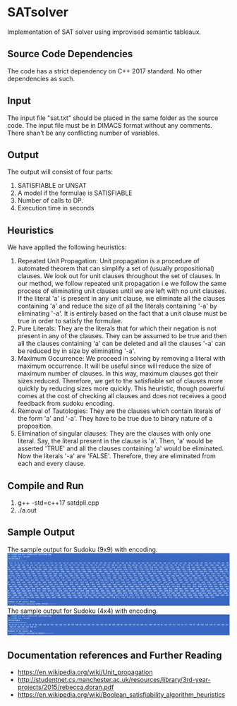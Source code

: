 # SATsolver
Implementation of SAT solver using improvised semantic tableaux.

Source Code Dependencies
------------------------
The code has a strict dependency on C++ 2017 standard. No other dependencies as such.

Input
------
The input file "sat.txt" should be placed in the same folder as the source code. The input file must be in DIMACS format without any comments. There shan't be any conflicting number of variables.

Output
-------
The output will consist of four parts:
1. SATISFIABLE or UNSAT
2. A model if the formulae is SATISFIABLE
3. Number of calls to DP.
4. Execution time in seconds

Heuristics
-------
We have applied the following heuristics:
1. Repeated Unit Propagation: Unit propagation is a procedure of automated theorem that can simplify a set of (usually propositional) clauses. We look out for unit clauses throughout the set of clauses. In our method, we follow repeated unit propagation i.e we follow the same process of eliminating unit clauses until we are left with no unit clauses. If the literal 'a' is present in any unit clause, we eliminate all the clauses containing 'a' and reduce the size of all the literals containing '-a' by eliminating '-a'. It is entirely based on the fact that a unit clause must be true in order to satisfy the formulae.
2. Pure Literals: They are the literals that for which their negation is not present in any of the clauses. They can be assumed to be true and then all the clauses containing 'a' can be deleted and all the clauses '-a' can be reduced by in size by eliminating '-a'.
3. Maximum Occurrence: We proceed in solving by removing a literal with maximum occurrence. It will be useful since will reduce the size of maximum number of clauses. In this way, maximum clauses got their sizes reduced. Therefore, we get to the satisfiable set of clauses more quickly by reducing sizes more quickly. This heuristic, though powerful comes at the cost of checking all clauses and does not receives a good feedback from sudoku encoding.
4. Removal of Tautologies: They are the clauses which contain literals of the form 'a' and '-a'. They have to be true due to binary nature of a proposition.
5. Elimination of singular clauses: They are the clauses with only one literal. Say, the literal present in the clause is 'a'. Then, 'a' would be asserted 'TRUE' and all the clauses containing 'a' would be eliminated. Now the literals '-a' are 'FALSE'. Therefore, they are eliminated from each and every clause.



Compile and Run
---------------

1. g++ -std=c++17 satdpll.cpp
2. ./a.out

Sample Output
---------------------
The sample output for Sudoku (9x9) with encoding.
![Alt text](img1.png?raw=true "Output for 9x9 sudoku encoding")
The sample output for Sudoku (4x4) with encoding.
![Alt text](img2.png?raw=true "Output for 4x4 sudoku encoding")

Documentation references and Further Reading
------------------------
- https://en.wikipedia.org/wiki/Unit_propagation
- http://studentnet.cs.manchester.ac.uk/resources/library/3rd-year-projects/2015/rebecca.doran.pdf
- https://en.wikipedia.org/wiki/Boolean_satisfiability_algorithm_heuristics
